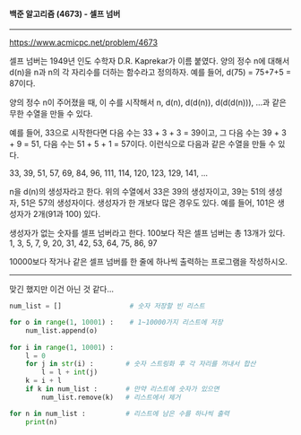 #### 백준 알고리즘 (4673) - 셀프 넘버

---

 https://www.acmicpc.net/problem/4673



셀프 넘버는 1949년 인도 수학자 D.R. Kaprekar가 이름 붙였다. 양의 정수 n에 대해서 d(n)을 n과 n의 각 자리수를 더하는 함수라고 정의하자. 예를 들어, d(75) = 75+7+5 = 87이다.

양의 정수 n이 주어졌을 때, 이 수를 시작해서 n, d(n), d(d(n)), d(d(d(n))), ...과 같은 무한 수열을 만들 수 있다. 

예를 들어, 33으로 시작한다면 다음 수는 33 + 3 + 3 = 39이고, 그 다음 수는 39 + 3 + 9 = 51, 다음 수는 51 + 5 + 1 = 57이다. 이런식으로 다음과 같은 수열을 만들 수 있다.

33, 39, 51, 57, 69, 84, 96, 111, 114, 120, 123, 129, 141, ...

n을 d(n)의 생성자라고 한다. 위의 수열에서 33은 39의 생성자이고, 39는 51의 생성자, 51은 57의 생성자이다. 생성자가 한 개보다 많은 경우도 있다. 예를 들어, 101은 생성자가 2개(91과 100) 있다. 

생성자가 없는 숫자를 셀프 넘버라고 한다. 100보다 작은 셀프 넘버는 총 13개가 있다. 1, 3, 5, 7, 9, 20, 31, 42, 53, 64, 75, 86, 97

10000보다 작거나 같은 셀프 넘버를 한 줄에 하나씩 출력하는 프로그램을 작성하시오.

---

맞긴 했지만 이건 아닌 것 같다...

```python
num_list = []                 # 숫자 저장할 빈 리스트

for o in range(1, 10001) :    # 1~10000가지 리스트에 저장
    num_list.append(o)
    
for i in range(1, 10001) :    
    l = 0
    for j in str(i) :        # 숫자 스트링화 후 각 자리를 꺼내서 합산
        l = l + int(j)       
    k = i + l
    if k in num_list :       # 만약 리스트에 숫자가 있으면
        num_list.remove(k)   # 리스트에서 제거

for n in num_list :          # 리스트에 남은 수를 하나씩 출력
    print(n)
```



